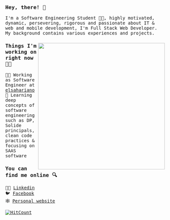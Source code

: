 ### <samp>Hey, there! 👋 </samp>

<samp>
I'm a Software Engineering Student 👨‍🎓, highly motivated, dynamic, persevering, rigorous and passionate about IT & web and mobile development, I'm Full Stack Web Developer. My background contains various experiences and projects.

<p>
  <a href="https://blog.stephenajulu.com/"><img width="400" align='right' src="https://github-readme-stats.vercel.app/api?username=mouadziani&show_icons=true&hide_border=true"></a>
</p>

### Things I'm working on right now 👨‍💻

👨‍💻 Working as Software Engineer at [elsahariano](https://elsahariano.com)<br>
📘 Learning deep concepts of software engineering such as DP, Solide principals, clean code practices & focusing on SAAS software 


### You can find me online 🔍

👨‍💼 [Linkedin](https://www.linkedin.com/in/mouad-ziani/)<br>
🐦 [Facebook](https://www.facebook.com/mouad.ziani.romac)<br>
🕸️ [Personal website](https://mouadziani.github.io/)<br>

[![HitCount](http://hits.dwyl.com/MouadZIANI/MouadZIANI.svg)](http://hits.dwyl.com/MouadZIANI/MouadZIANI)

</smap>
